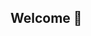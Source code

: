 ## Welcome 👋

<!--
> [!NOTE]
> **Announcement:** A note here
-->

<!--
🧙 Note to self: you can do mighty things with the power of [Markdown](https://docs.github.com/github/writing-on-github/getting-started-with-writing-and-formatting-on-github/basic-writing-and-formatting-syntax)
-->
<!--
---
https://datatracker.ietf.org/doc/html/rfc8874
-->
